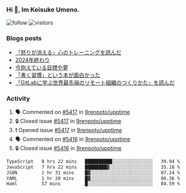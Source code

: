 ### Hi 👋, Im Keisuke Umeno.

<!--
**9renpoto/9renpoto** is a ✨ _special_ ✨ repository because its `README.md` (this file) appears on your GitHub profile.

Here are some ideas to get you started:

- 🔭 I’m currently working on ...
- 🌱 I’m currently learning ...
- 👯 I’m looking to collaborate on ...
- 🤔 I’m looking for help with ...
- 💬 Ask me about ...
- 📫 How to reach me: ...
- 😄 Pronouns: ...
- ⚡ Fun fact: ...
-->

![follow](https://img.shields.io/github/followers/9renpoto?label=Follow&style=social)
![visitors](https://komarev.com/ghpvc/?username=9renpoto&label=Profile%20views&color=0e75b6&style=flat)

### Blogs posts

<!-- BLOG-POST-LIST:START -->
- [「怒りが消える」心のトレーニングを読んだ](https://9renpoto.win/entry/2025/02/01/anger-management)
- [2024年終わり](https://9renpoto.win/entry/2024/12/31/2024-end)
- [今抱えている目標や夢](https://9renpoto.win/entry/2024/12/02/objective)
- [「書く習慣」という本が面白かった](https://9renpoto.win/entry/2024/11/11/leave_a_feeling_sad)
- [「GitLabに学ぶ世界最先端のリモート組織のつくりかた」を読んだ](https://9renpoto.win/entry/2024/09/10/remote_organization)
<!-- BLOG-POST-LIST:END -->

### Activity

<!--START_SECTION:activity-->
1. 🗣 Commented on [#5417](https://github.com/9renpoto/upptime/issues/5417#issuecomment-2651944711) in [9renpoto/upptime](https://github.com/9renpoto/upptime)
2. 🔒 Closed issue [#5417](https://github.com/9renpoto/upptime/issues/5417) in [9renpoto/upptime](https://github.com/9renpoto/upptime)
3. ❗ Opened issue [#5417](https://github.com/9renpoto/upptime/issues/5417) in [9renpoto/upptime](https://github.com/9renpoto/upptime)
4. 🗣 Commented on [#5416](https://github.com/9renpoto/upptime/issues/5416#issuecomment-2650080771) in [9renpoto/upptime](https://github.com/9renpoto/upptime)
5. 🔒 Closed issue [#5416](https://github.com/9renpoto/upptime/issues/5416) in [9renpoto/upptime](https://github.com/9renpoto/upptime)
<!--END_SECTION:activity-->

<!--START_SECTION:waka-->

```txt
TypeScript   8 hrs 22 mins   ██████████░░░░░░░░░░░░░░░   39.94 %
JavaScript   7 hrs 22 mins   ████████▓░░░░░░░░░░░░░░░░   35.18 %
JSON         1 hr 31 mins    █▓░░░░░░░░░░░░░░░░░░░░░░░   07.24 %
YAML         1 hr 20 mins    █▓░░░░░░░░░░░░░░░░░░░░░░░   06.36 %
Haml         57 mins         █░░░░░░░░░░░░░░░░░░░░░░░░   04.59 %
```

<!--END_SECTION:waka-->
